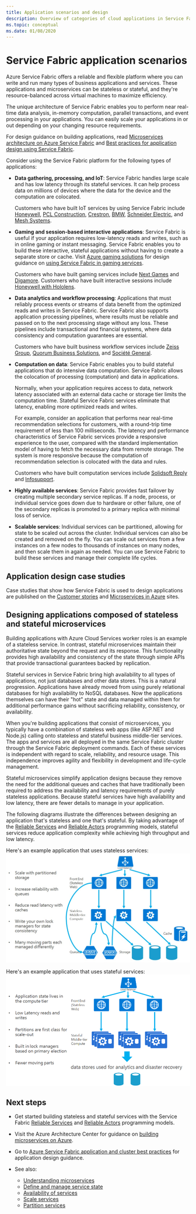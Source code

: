 ```yaml
---
title: Application scenarios and design
description: Overview of categories of cloud applications in Service Fabric. Discusses application design that uses stateful and stateless services.
ms.topic: conceptual
ms.date: 01/08/2020
---
```

# Service Fabric application scenarios

Azure Service Fabric offers a reliable and flexible platform where you can write and run many types of business applications and services. These applications and microservices can be stateless or stateful, and they're resource-balanced across virtual machines to maximize efficiency.

The unique architecture of Service Fabric enables you to perform near real-time data analysis, in-memory computation, parallel transactions, and event processing in your applications. You can easily scale your applications in or out depending on your changing resource requirements.

For design guidance on building applications, read [Microservices architecture on Azure Service Fabric](/azure/architecture/reference-architectures/microservices/service-fabric) and [Best practices for application design using Service Fabric](service-fabric-best-practices-applications.md).

Consider using the Service Fabric platform for the following types of applications:

* **Data gathering, processing, and IoT**: Service Fabric handles large scale and has low latency through its stateful services. It can help process data on millions of devices where the data for the device and the computation are colocated.

    Customers who have built IoT services by using Service Fabric include [Honeywell](https://customers.microsoft.com/story/honeywell-builds-microservices-based-thermostats-on-azure), [PCL Construction](https://customers.microsoft.com/story/pcl-construction-professional-services-azure), [Crestron](https://customers.microsoft.com/story/crestron-partner-professional-services-azure),  [BMW](https://customers.microsoft.com/story/bmw-enables-driver-mobility-via-azure-service-fabric/),
[Schneider Electric](https://customers.microsoft.com/story/schneider-electric-powers-engergy-solutions-on-azure-service-fabric), and
[Mesh Systems](https://customers.microsoft.com/story/mesh-systems-lights-up-the-market-with-iot-based-azure-solutions).

* **Gaming and session-based interactive applications**: Service Fabric is useful if your application requires low-latency reads and writes, such as in online gaming or instant messaging. Service Fabric enables you to build these interactive, stateful applications without having to create a separate store or cache. Visit [Azure gaming solutions](https://azure.microsoft.com/solutions/gaming/) for design guidance on [using Service Fabric in gaming services](/gaming/azure/reference-architectures/multiplayer-synchronous-sf).

    Customers who have built gaming services include [Next Games](https://customers.microsoft.com/story/next-games-media-telecommunications-azure) and [Digamore](https://customers.microsoft.com/story/digamore-entertainment-scores-with-a-new-gaming-platform-based-on-azure-service-fabric/). Customers who have built interactive sessions include [Honeywell with Hololens](https://customers.microsoft.com/story/honeywell-manufacturing-hololens).

* **Data analytics and workflow processing**: Applications that must reliably process events or streams of data benefit from the optimized reads and writes in Service Fabric. Service Fabric also supports application processing pipelines, where results must be reliable and passed on to the next processing stage without any loss. These pipelines include transactional and financial systems, where data consistency and computation guarantees are essential.

    Customers who have built business workflow services include [Zeiss Group](https://customers.microsoft.com/story/zeiss-group-focuses-on-azure-service-fabric-for-key-integration-platform), [Quorum Business Solutions](https://customers.microsoft.com/en-us/story/quorum-business-solutions-expand-energy-managemant-solutions-using-azure-service-fabric), and [Société General](https://customers.microsoft.com/en-us/story/societe-generale-speeds-real-time-market-quotes-using-azure-service-fabric).

* **Computation on data**: Service Fabric enables you to build stateful applications that do intensive data computation. Service Fabric allows the colocation of processing (computation) and data in applications. 

   Normally, when your application requires access to data, network latency associated with an external data cache or storage tier limits the computation time. Stateful Service Fabric services eliminate that latency, enabling more optimized reads and writes.

   For example, consider an application that performs near real-time recommendation selections for customers, with a round-trip time requirement of less than 100 milliseconds. The latency and performance characteristics of Service Fabric services provide a responsive experience to the user, compared with the standard implementation model of having to fetch the necessary data from remote storage. The system is more responsive because the computation of recommendation selection is colocated with the data and rules.

    Customers who have built computation services include [Solidsoft Reply](https://customers.microsoft.com/story/solidsoft-reply-platform-powers-e-verification-of-pharmaceuticals) and [Infosupport](https://customers.microsoft.com/story/service-fabric-customer-profile-info-support-and-fudura).

* **Highly available services**: Service Fabric provides fast failover by creating multiple secondary service replicas. If a node, process, or individual service goes down due to hardware or other failure, one of the secondary replicas is promoted to a primary replica with minimal loss of service.

* **Scalable services**: Individual services can be partitioned, allowing for state to be scaled out across the cluster. Individual services can also be created and removed on the fly. You can scale out services from a few instances on a few nodes to thousands of instances on many nodes, and then scale them in again as needed. You can use Service Fabric to build these services and manage their complete life cycles.

## Application design case studies

Case studies that show how Service Fabric is used to design applications are published on the [Customer stories](https://techcommunity.microsoft.com/t5/azure-service-fabric/bg-p/Service-Fabric/label-name/customer%20profile) and [Microservices in Azure](https://azure.microsoft.com/solutions/microservice-applications/) sites.

## Designing applications composed of stateless and stateful microservices

Building applications with Azure Cloud Services worker roles is an example of a stateless service. In contrast, stateful microservices maintain their authoritative state beyond the request and its response. This functionality provides high availability and consistency of the state through simple APIs that provide transactional guarantees backed by replication.

Stateful services in Service Fabric bring high availability to all types of applications, not just databases and other data stores. This is a natural progression. Applications have already moved from using purely relational databases for high availability to NoSQL databases. Now the applications themselves can have their "hot" state and data managed within them for additional performance gains without sacrificing reliability, consistency, or availability.

When you're building applications that consist of microservices, you typically have a combination of stateless web apps (like ASP.NET and Node.js) calling onto stateless and stateful business middle-tier services. The apps and services are all deployed in the same Service Fabric cluster through the Service Fabric deployment commands. Each of these services is independent with regard to scale, reliability, and resource usage. This independence improves agility and flexibility in development and life-cycle management.

Stateful microservices simplify application designs because they remove the need for the additional queues and caches that have traditionally been required to address the availability and latency requirements of purely stateless applications. Because stateful services have high availability and low latency, there are fewer details to manage in your application.

The following diagrams illustrate the differences between designing an application that's stateless and one that's stateful. By taking advantage of the [Reliable Services](service-fabric-reliable-services-introduction.md) and [Reliable Actors](service-fabric-reliable-actors-introduction.md) programming models, stateful services reduce application complexity while achieving high throughput and low latency.

Here's an example application that uses stateless services:
![Application that uses stateless services][Image1]

Here's an example application that uses stateful services:
![Application that uses stateful services][Image2]

## Next steps

* Get started building stateless and stateful services with the Service Fabric
  [Reliable Services](service-fabric-reliable-services-quick-start.md) and [Reliable Actors](service-fabric-reliable-actors-get-started.md) programming models.
* Visit the Azure Architecture Center for guidance on [building microservices on Azure](/azure/architecture/microservices/).
* Go to [Azure Service Fabric application and cluster best practices](./service-fabric-best-practices-security.md) for application design guidance.

* See also:
  * [Understanding microservices](service-fabric-overview-microservices.md)
  * [Define and manage service state](service-fabric-concepts-state.md)
  * [Availability of services](service-fabric-availability-services.md)
  * [Scale services](service-fabric-concepts-scalability.md)
  * [Partition services](service-fabric-concepts-partitioning.md)

[Image1]: media/service-fabric-application-scenarios/AppwithStatelessServices.png
[Image2]: media/service-fabric-application-scenarios/AppwithStatefulServices.png